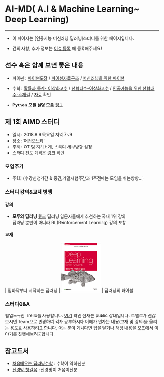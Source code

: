 # AI-MD( A.I & Machine Learning~ Deep Learning) 
---
- 이 페이지는 [인공지능 머신러닝 딥러닝]스터디를 위한 페이지입니다.

- 건의 사항, 추가 정보는 [이슈 등록](https://github.com/AI-MD/AI-MD.github.io/issues) 에 등록해주세요!

## 선수 혹은 함께 보면 좋은 내용 
- 파이썬 : [파이썬도장](https://dojang.io/course/view.php?id=3) / [파이썬자료구조](https://www.edwith.org/python-data) / [머신러닝을 위한 파이썬](https://www.edwith.org/aipython)
- 수학 : [확률과 통계- 이상화교수](http://www.kocw.net/home/search/kemView.do?kemId=1056974) / [선형대수-이상화교수](http://www.kocw.net/home/search/kemView.do?kemId=977757)
/ [인공지능을 위한 선형대수-주재걸](https://www.edwith.org/linearalgebra4ai) / [자료](https://github.com/OpenCVDL/OpenCVDL.github.io/blob/master/files/머신러닝을_위한_선형대수.zip) 확인

 - **Python 모듈 설명 모음** [링크](http://awesome-python.com/)

## 제 1회 AIMD 스터디
- 일시 : 2018.8.9 목요일 저녁 7~9
- 장소 :'어컵오브티'
- 주제 : OT 및 자기소개, 스터디 세부방향 설정 
- 스터디 진도 계획은 [링크](https://docs.google.com/spreadsheets/d/18ZAsjk50pqVO-FpwMCKkG89_KoknF36Uit4KAwEZ3rM/edit#gid=1995798400) 확인

### 모임주기
 - 주1회 (수강신청기간 & 중간,기말시험주간과 1주전에는 모임을 쉬는방향...)


### 스터디 강의&교재 병행


#### 강의
  - **모두의 딥러닝** [링크](http://hunkim.github.io/ml/) 
  딥러닝 입문자들에게 추천하는 국내 1위 강의  
  딥러닝 뿐만이 아니라 RL(Reinforcement Learning) 강의 포함
  
#### 교재

| 밑바닥부터 시작하는 딥러닝        | [<img src="./scratch.jpg" width="130" height="160">](http://book.naver.com/bookdb/book_detail.nhn?bid=11492334)     |  딥러닝의 바이블 


### 스터디Q&A

협업도구인 Trello를 사용합니다. [여기](https://trello.com/b/RxvPHaIu/amd-study) 확인 
현재는 public 상태입니다. 
트렐로가 괜찮으시면 Team으로 변경하여 각자 공부하시다 이해가 안가는 내용(교재 및 강의)을 올리는 용도로 사용하려고 합니다.
아는 분이 게시다면 답을 달거나 해당 내용을 오프에서 이야기를 진행해보려고합니다. 



## 참고도서 
- [처음배우는 딥러닝수학](http://www.hanbit.co.kr/store/books/look.php?p_code=B6703128448) : 수학이 약하신분
- [신경망 첫걸음](http://www.hanbit.co.kr/store/books/look.php?p_code=B1910379076) : 신경망이 처음이신분
